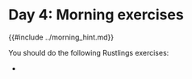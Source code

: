 # Day 4: Morning exercises

{{#include ../morning_hint.md}}

You should do the following Rustlings exercises:

-
